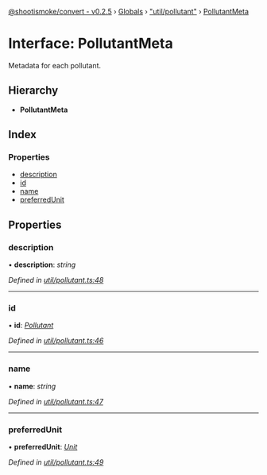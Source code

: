 [@shootismoke/convert - v0.2.5](../README.md) › [Globals](../globals.md) › ["util/pollutant"](../modules/_util_pollutant_.md) › [PollutantMeta](_util_pollutant_.pollutantmeta.md)

# Interface: PollutantMeta

Metadata for each pollutant.

## Hierarchy

* **PollutantMeta**

## Index

### Properties

* [description](_util_pollutant_.pollutantmeta.md#description)
* [id](_util_pollutant_.pollutantmeta.md#id)
* [name](_util_pollutant_.pollutantmeta.md#name)
* [preferredUnit](_util_pollutant_.pollutantmeta.md#preferredunit)

## Properties

###  description

• **description**: *string*

*Defined in [util/pollutant.ts:48](https://github.com/shootismoke/common/blob/9e664ce/packages/convert/src/util/pollutant.ts#L48)*

___

###  id

• **id**: *[Pollutant](../modules/_util_pollutant_.md#pollutant)*

*Defined in [util/pollutant.ts:46](https://github.com/shootismoke/common/blob/9e664ce/packages/convert/src/util/pollutant.ts#L46)*

___

###  name

• **name**: *string*

*Defined in [util/pollutant.ts:47](https://github.com/shootismoke/common/blob/9e664ce/packages/convert/src/util/pollutant.ts#L47)*

___

###  preferredUnit

• **preferredUnit**: *[Unit](../modules/_util_pollutant_.md#unit)*

*Defined in [util/pollutant.ts:49](https://github.com/shootismoke/common/blob/9e664ce/packages/convert/src/util/pollutant.ts#L49)*
